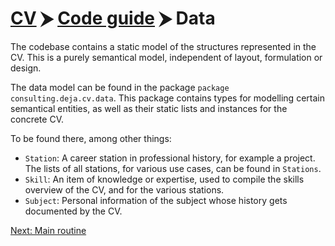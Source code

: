 # [CV](../README.md) ⮞ [Code guide](../code-guide.md) ⮞ Data

The codebase contains a static model of the structures represented in the CV.
This is a purely semantical model, independent of layout, formulation or design.

The data model can be found in the package `package consulting.deja.cv.data`.
This package contains types for modelling certain semantical entities, as well as their static lists and instances for
 the concrete CV.

To be found there, among other things:
* `Station`:
  A career station in professional history, for example a project.
  The lists of all stations, for various use cases, can be found in `Stations`.
* `Skill`:
  An item of knowledge or expertise, used to compile the skills overview of the CV, and for the various stations.
* `Subject`:
  Personal information of the subject whose history gets documented by the CV.

[Next: Main routine](main-routine.md)
